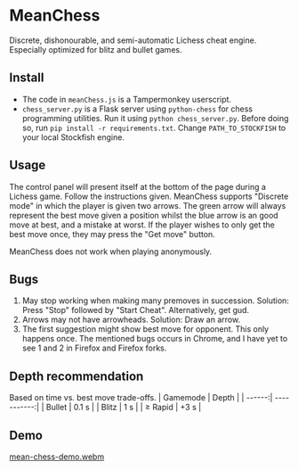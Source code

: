 # MeanChess
Discrete, dishonourable, and semi-automatic Lichess cheat engine. Especially optimized for blitz and bullet games.

## Install
* The code in `meanChess.js` is a Tampermonkey userscript. 
* `chess_server.py` is a Flask server using `python-chess` for chess programming utilities. Run it using `python chess_server.py`. Before doing so, run `pip install -r requirements.txt`. Change `PATH_TO_STOCKFISH` to your local Stockfish engine.

## Usage
The control panel will present itself at the bottom of the page during a Lichess game. Follow the instructions given. MeanChess supports "Discrete mode" in which the player is given two arrows. The green arrow will always represent the best move given a position whilst the blue arrow is an good move at best, and a mistake at worst. If the player wishes to only get the best move once, they may press the "Get move" button.  

MeanChess does not work when playing anonymously.

## Bugs
1. May stop working when making many premoves in succession. Solution: Press "Stop" followed by "Start Cheat". Alternatively, get gud.
2. Arrows may not have arrowheads. Solution: Draw an arrow.
3. The first suggestion might show best move for opponent. This only happens once.
   The mentioned bugs occurs in Chrome, and I have yet to see 1 and 2 in Firefox and Firefox forks.

## Depth recommendation
Based on time vs. best move trade-offs.
| Gamemode | Depth |
| ------:| -----------:|
| Bullet       | 0.1 s |
| Blitz        | 1 s |
| $\geq$ Rapid | +3 s |

## Demo
[mean-chess-demo.webm](https://github.com/sanglantes/mean-chess/assets/101125878/942a80c3-8ea4-4c80-91e6-7f7392106fe3)

